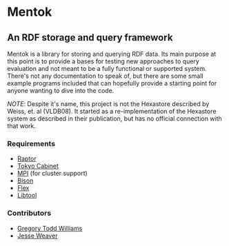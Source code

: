 # Mentok
## An RDF storage and query framework

Mentok is a library for storing and querying RDF data. Its main purpose at this
point is to provide a bases for testing new approaches to query evaluation and
not meant to be a fully functional or supported system. There's not any
documentation to speak of, but there are some small example programs included
that can hopefully provide a starting point for anyone wanting to dive into the
code.

*NOTE*: Despite it's name, this project is not the Hexastore described by
Weiss, et. al (VLDB08). It started as a re-implementation of the Hexastore
system as described in their publication, but has no official connection with
that work.

### Requirements

* [Raptor](http://librdf.org/raptor/)
* [Tokyo Cabinet](http://1978th.net/tokyocabinet/)
* [MPI](http://www.open-mpi.org/) (for cluster support)
* [Bison](http://www.gnu.org/software/bison/)
* [Flex](http://flex.sourceforge.net/)
* [Libtool](http://www.gnu.org/software/libtool/)

### Contributors

* [Gregory Todd Williams](mailto:greg@evilfunhouse.com)
* [Jesse Weaver](http://www.cs.rpi.edu/~weavej3/)

